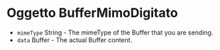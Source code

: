 # Oggetto BufferMimoDigitato

* `mimeType` String - The mimeType of the Buffer that you are sending.
* `data` Buffer - The actual Buffer content.